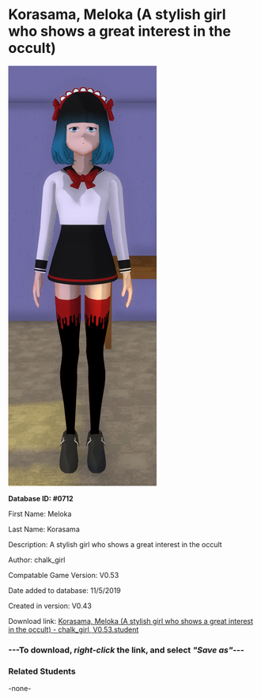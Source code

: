 # Korasama, Meloka (A stylish girl who shows a great interest in the occult)

<img src="../../Files/Images/Korasama, Meloka (A stylish girl who shows a great interest in the occult).png" title="Korasama, Meloka (A stylish girl who shows a great interest in the occult) - chalk_girl, V0.53">

**Database ID: #0712**

First Name: Meloka

Last Name: Korasama

Description: A stylish girl who shows a great interest in the occult

Author: chalk_girl

Compatable Game Version: V0.53

Date added to database: 11/5/2019

Created in version: V0.43

Download link: <a href="https://raw.githubusercontent.com/Arbiter1223/Daigaku-Gurashi-Custom-Students/master/Files/Student%20Files/Korasama%2C%20Meloka%20(A%20stylish%20girl%20who%20shows%20a%20great%20interest%20in%20the%20occult)%20-%20chalk_girl%2C%20V0.53.student">Korasama, Meloka (A stylish girl who shows a great interest in the occult) - chalk_girl, V0.53.student</a>

### ---**To download, _right-click_ the link, and select _"Save as"_**---

### Related Students

-none-
